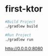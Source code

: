# first-ktor

```sh
#Build Project
./gradlew build
```

```sh
#Run Project
./gradlew run
```

http://0.0.0.0:8080

